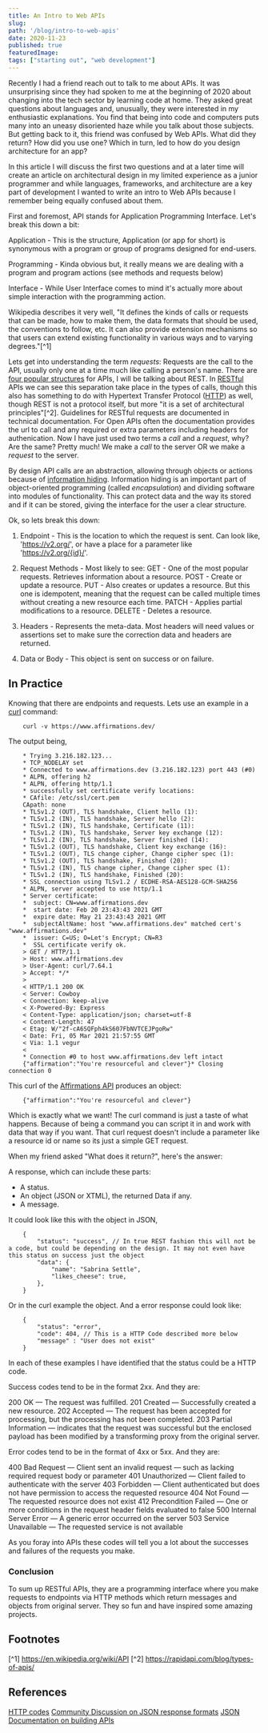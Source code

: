 ```yaml
---
title: An Intro to Web APIs
slug: 
path: '/blog/intro-to-web-apis'
date: 2020-11-23
published: true 
featuredImage: 
tags: ["starting out", "web development"]
---
```


Recently I had a friend reach out to talk to me about APIs. It was unsurprising since they had spoken to me at the beginning of 2020 about changing into the tech sector by learning code at home. They asked great questions about languages and, unusually, they were interested in my enthusiastic explanations. You find that being into code and computers puts many into an uneasy disoriented haze while you talk about those subjects. But getting back to it, this friend was confused by Web APIs. What did they return? How did you use one? Which in turn, led to how do you design architecture for an app? 

In this article I will discuss the first two questions and at a later time will create an article on architectural design in my limited experience as a junior programmer and while languages, frameworks, and architecture are a key part of development I wanted to write an intro to Web APIs because I remember being equally confused about them. 

First and foremost, API stands for Application Programming Interface. Let's break this down a bit:

Application - This is the structure, Application (or app for short) is synonymous with a program or group of programs designed for end-users.

Programming - Kinda obvious but, it really means we are dealing with a program and program actions (see methods and requests below)

Interface - While User Interface comes to mind it's actually more about simple interaction with the programming action.
 
Wikipedia describes it very well, "It defines the kinds of calls or requests that can be made, how to make them, the data formats that should be used, the conventions to follow, etc. It can also provide extension mechanisms so that users can extend existing functionality in various ways and to varying degrees."[^1]

Lets get into understanding the term *requests*: Requests are the call to the API, usually only one at a time much like calling a person's name. There are [four popular structures](https://rapidapi.com/blog/types-of-apis/) for APIs, I will be talking about REST.
In [RESTful](https://en.wikipedia.org/wiki/Representational_state_transfer) APIs we can see this separation take place in the types of calls, though this also has something to do with Hypertext Transfer Protocol ([HTTP](https://en.wikipedia.org/wiki/Hypertext_Transfer_Protocol)) as well, though REST is not a protocol itself, but more "it is a set of architectural principles"[^2]. Guidelines for RESTful requests are documented in technical documentation. For Open APIs often the documentation provides the url to call and any required or extra parameters including headers for authenication. Now I have just used two terms a *call* and a *request*, why? Are the same? Pretty much! We make a *call* to the server OR we make a *request* to the server.

By design API calls are an abstraction, allowing through objects or actions because of [information hiding](linkhttps://en.wikipedia.org/wiki/Information_hiding). Information hiding is an important part of object-oriented programming (called *encapsulation*) and dividing software into modules of functionality. This can protect data and the way its stored and if it can be stored, giving the interface for the user a clear structure.

Ok, so lets break this down:

1. Endpoint - This is the location to which the request is sent. Can look like, 'https://v2.org/', or have a place for a parameter like 'https://v2.org/{id}/'.

2. Request Methods -
    Most likely to see:
        GET - One of the most popular requests. Retrieves information about a resource.
        POST - Create or update a resource.
        PUT - Also creates or updates a resource. But this one is idempotent, meaning that the request can be called multiple times without creating a new resource each time.
        PATCH - Applies partial modifications to a resource.
        DELETE - Deletes a resource.

3. Headers - Represents the meta-data. Most headers will need values or assertions set to make sure the correction data and headers are returned.

4. Data or Body - This object is sent on success or on failure.

## In Practice

Knowing that there are endpoints and requests. Lets use an example in a [curl](https://linuxize.com/post/curl-command-examples/) command:
```
    curl -v https://www.affirmations.dev/
```
The output being,
```
    * Trying 3.216.182.123...
    * TCP_NODELAY set
    * Connected to www.affirmations.dev (3.216.182.123) port 443 (#0)
    * ALPN, offering h2
    * ALPN, offering http/1.1
    * successfully set certificate verify locations:
    * CAfile: /etc/ssl/cert.pem
    CApath: none
    * TLSv1.2 (OUT), TLS handshake, Client hello (1):
    * TLSv1.2 (IN), TLS handshake, Server hello (2):
    * TLSv1.2 (IN), TLS handshake, Certificate (11):
    * TLSv1.2 (IN), TLS handshake, Server key exchange (12):
    * TLSv1.2 (IN), TLS handshake, Server finished (14):
    * TLSv1.2 (OUT), TLS handshake, Client key exchange (16):
    * TLSv1.2 (OUT), TLS change cipher, Change cipher spec (1):
    * TLSv1.2 (OUT), TLS handshake, Finished (20):
    * TLSv1.2 (IN), TLS change cipher, Change cipher spec (1):
    * TLSv1.2 (IN), TLS handshake, Finished (20):
    * SSL connection using TLSv1.2 / ECDHE-RSA-AES128-GCM-SHA256
    * ALPN, server accepted to use http/1.1
    * Server certificate:
    *  subject: CN=www.affirmations.dev
    *  start date: Feb 20 23:43:43 2021 GMT
    *  expire date: May 21 23:43:43 2021 GMT
    *  subjectAltName: host "www.affirmations.dev" matched cert's "www.affirmations.dev"
    *  issuer: C=US; O=Let's Encrypt; CN=R3
    *  SSL certificate verify ok.
    > GET / HTTP/1.1
    > Host: www.affirmations.dev
    > User-Agent: curl/7.64.1
    > Accept: */*
    >
    < HTTP/1.1 200 OK
    < Server: Cowboy
    < Connection: keep-alive
    < X-Powered-By: Express
    < Content-Type: application/json; charset=utf-8
    < Content-Length: 47
    < Etag: W/"2f-cA6SQFph4kS607FbNVTCEJPgoRw"
    < Date: Fri, 05 Mar 2021 21:57:55 GMT
    < Via: 1.1 vegur
    <
    * Connection #0 to host www.affirmations.dev left intact
    {"affirmation":"You're resourceful and clever"}* Closing connection 0
```

This curl of the [Affirmations API](https://github.com/annthurium/affirmations) produces an object:

```
    {"affirmation":"You're resourceful and clever"}
```

Which is exactly what we want! The curl command is just a taste of what happens. Because of being a command you can script it in and work with data that way if you want. That curl request doesn't include a parameter like a resource id or name so its just a simple GET request.

When my friend asked "What does it return?", here's the answer:

A response, which can include these parts:
- A status.
- An object (JSON or XTML), the returned Data if any.
- A message.

It could look like this with the object in JSON,

```
    {
        "status": "success", // In true REST fashion this will not be a code, but could be depending on the design. It may not even have this status on success just the object
        "data": {
            "name": "Sabrina Settle",
            "likes_cheese": true,
        },
    }
```
Or in the curl example the  object. And a error response could look like:
```
    {
        "status": "error",
        "code": 404, // This is a HTTP Code described more below
        "message" : "User does not exist"
    }
```

In each of these examples I have identified that the status could be a HTTP code.

Success codes tend to be in the format 2xx. And they are:

200 OK — The request was fulfilled.
201 Created — Successfully created a new resource.
202 Accepted — The request has been accepted for processing, but the processing has not been completed.
203 Partial Information — indicates that the request was successful but the enclosed payload has been modified by a transforming proxy from the original server.


Error codes tend to be in the format of 4xx or 5xx. And they are:

400 Bad Request — Client sent an invalid request — such as lacking required request body or parameter
401 Unauthorized — Client failed to authenticate with the server
403 Forbidden — Client authenticated but does not have permission to access the requested resource
404 Not Found — The requested resource does not exist
412 Precondition Failed — One or more conditions in the request header fields evaluated to false
500 Internal Server Error — A generic error occurred on the server
503 Service Unavailable — The requested service is not available

As you foray into APIs these codes will tell you a lot about the successes and failures of the requests you make. 

### Conclusion

To sum up RESTful APIs, they are a programming interface where you make requests to endpoints via HTTP methods which return messages and objects from original server. They so fun and have inspired some amazing projects.

## Footnotes

[^1] https://en.wikipedia.org/wiki/API
[^2] https://rapidapi.com/blog/types-of-apis/

## References
[HTTP codes](https://www.w3.org/Protocols/HTTP/HTRESP.html)
[Community Discussion on JSON response formats](https://stackoverflow.com/questions/12806386/is-there-any-standard-for-json-api-response-format)
[JSON Documentation on building APIs](https://jsonapi.org/)